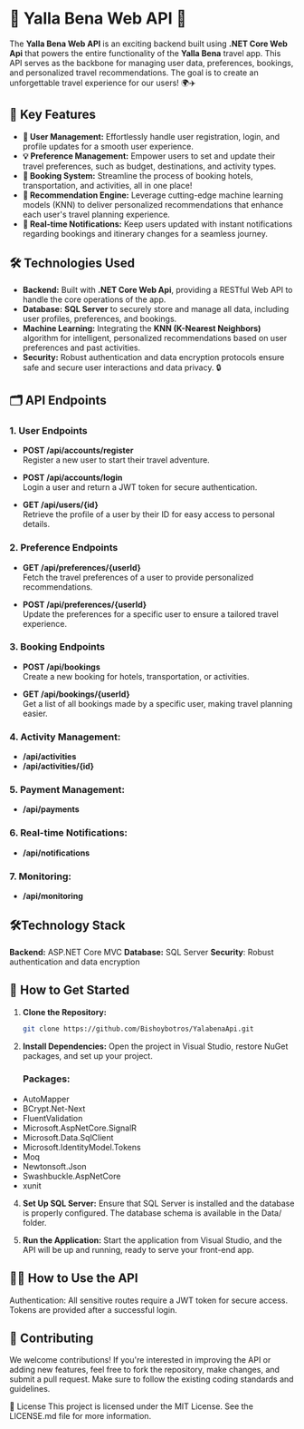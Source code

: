 # 🎉 Yalla Bena Web API 🚀

The **Yalla Bena Web API** is an exciting backend built using **.NET Core Web Api** that powers the entire functionality of the **Yalla Bena** travel app. This API serves as the backbone for managing user data, preferences, bookings, and personalized travel recommendations. The goal is to create an unforgettable travel experience for our users! 🌍✈️

## 🔑 Key Features

- **👤 User Management:** Effortlessly handle user registration, login, and profile updates for a smooth user experience.
- **💡 Preference Management:** Empower users to set and update their travel preferences, such as budget, destinations, and activity types.
- **🏨 Booking System:** Streamline the process of booking hotels, transportation, and activities, all in one place!
- **🤖 Recommendation Engine:** Leverage cutting-edge machine learning models (KNN) to deliver personalized recommendations that enhance each user's travel planning experience.
- **🔔 Real-time Notifications:** Keep users updated with instant notifications regarding bookings and itinerary changes for a seamless journey.

## 🛠️ Technologies Used

- **Backend:** Built with **.NET Core Web Api**, providing a RESTful Web API to handle the core operations of the app.
- **Database:** **SQL Server** to securely store and manage all data, including user profiles, preferences, and bookings.
- **Machine Learning:** Integrating the **KNN (K-Nearest Neighbors)** algorithm for intelligent, personalized recommendations based on user preferences and past activities.
- **Security:** Robust authentication and data encryption protocols ensure safe and secure user interactions and data privacy. 🔒

## 🗂️ API Endpoints

### 1. **User Endpoints**

- **POST /api/accounts/register**  
  Register a new user to start their travel adventure.
  
- **POST /api/accounts/login**  
  Login a user and return a JWT token for secure authentication.

- **GET /api/users/{id}**  
  Retrieve the profile of a user by their ID for easy access to personal details.

### 2. **Preference Endpoints**

- **GET /api/preferences/{userId}**  
  Fetch the travel preferences of a user to provide personalized recommendations.

- **POST /api/preferences/{userId}**  
  Update the preferences for a specific user to ensure a tailored travel experience.

### 3. **Booking Endpoints**

- **POST /api/bookings**  
  Create a new booking for hotels, transportation, or activities.

- **GET /api/bookings/{userId}**  
  Get a list of all bookings made by a specific user, making travel planning easier.

### 4. **Activity Management:**
- **/api/activities**
- **/api/activities/{id}**


### 5. Payment Management:
 -  **/api/payments**

### 6. Real-time Notifications:
 - **/api/notifications**

### 7. Monitoring:
 - **/api/monitoring**

## 🛠️Technology Stack

**Backend:** ASP.NET Core MVC
**Database:** SQL Server
**Security**: Robust authentication and data encryption



## 🚀 How to Get Started

1. **Clone the Repository:**
   ```bash
   git clone https://github.com/Bishoybotros/YalabenaApi.git

2. **Install Dependencies:** Open the project in Visual Studio, restore NuGet packages, and set up your project.
   ### Packages:
- AutoMapper
- BCrypt.Net-Next
- FluentValidation
- Microsoft.AspNetCore.SignalR
- Microsoft.Data.SqlClient
- Microsoft.IdentityModel.Tokens
- Moq
- Newtonsoft.Json
- Swashbuckle.AspNetCore
- xunit

4. **Set Up SQL Server:** Ensure that SQL Server is installed and the database is properly configured. The database schema is available in the Data/ folder.

5. **Run the Application:** Start the application from Visual Studio, and the API will be up and running, ready to serve your front-end app.

## 🧑‍💻 How to Use the API
Authentication: All sensitive routes require a JWT token for secure access. Tokens are provided after a successful login.

## 👥 Contributing
We welcome contributions! If you're interested in improving the API or adding new features, feel free to fork the repository, make changes, and submit a pull request. Make sure to follow the existing coding standards and guidelines.

📜 License
This project is licensed under the MIT License. See the LICENSE.md file for more information.


